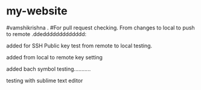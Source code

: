 # my-website

#vamshikrishna .
#For pull request checking.
From changes to local to push to remote .ddeddddddddddddd:

added for SSH Public key test from remote to local testing.

added from local to remote key setting

added bach symbol testing...........


testing with sublime text editor


